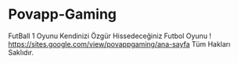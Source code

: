 # Povapp-Gaming
FutBall 1 Oyunu Kendinizi Özgür Hissedeceğiniz Futbol Oyunu ! https://sites.google.com/view/povappgaming/ana-sayfa
Tüm Hakları Saklıdır. 
